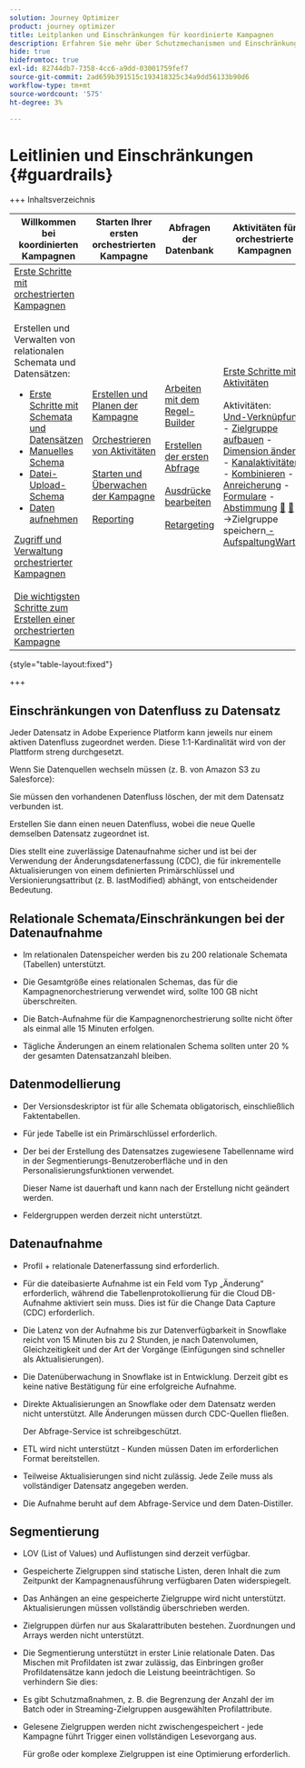 ```yaml
---
solution: Journey Optimizer
product: journey optimizer
title: Leitplanken und Einschränkungen für koordinierte Kampagnen
description: Erfahren Sie mehr über Schutzmechanismen und Einschränkungen bei orchestrierten Kampagnen
hide: true
hidefromtoc: true
exl-id: 82744db7-7358-4cc6-a9dd-03001759fef7
source-git-commit: 2ad659b391515c193418325c34a9dd56133b90d6
workflow-type: tm+mt
source-wordcount: '575'
ht-degree: 3%

---
```


# Leitlinien und Einschränkungen {#guardrails}

+++ Inhaltsverzeichnis

| Willkommen bei koordinierten Kampagnen | Starten Ihrer ersten orchestrierten Kampagne | Abfragen der Datenbank | Aktivitäten für orchestrierte Kampagnen |
|---|---|---|---|
| [Erste Schritte mit orchestrierten Kampagnen](gs-orchestrated-campaigns.md)<br/><br/>Erstellen und Verwalten von relationalen Schemata und Datensätzen:</br> <ul><li>[Erste Schritte mit Schemata und Datensätzen](gs-schemas.md)</li><li>[Manuelles Schema](manual-schema.md)</li><li>[Datei-Upload-Schema](file-upload-schema.md)</li><li>[Daten aufnehmen](ingest-data.md)</li></ul>[Zugriff und Verwaltung orchestrierter Kampagnen](access-manage-orchestrated-campaigns.md)<br/><br/>[Die wichtigsten Schritte zum Erstellen einer orchestrierten Kampagne](gs-campaign-creation.md) | [Erstellen und Planen der Kampagne](create-orchestrated-campaign.md)<br/><br/>[Orchestrieren von Aktivitäten](orchestrate-activities.md)<br/><br/>[ Starten und Überwachen der Kampagne](start-monitor-campaigns.md)<br/><br/>[Reporting](reporting-campaigns.md) | [Arbeiten mit dem Regel-Builder](orchestrated-rule-builder.md)<br/><br/>[Erstellen der ersten Abfrage](build-query.md)<br/><br/>[Ausdrücke bearbeiten](edit-expressions.md)<br/><br/>[Retargeting](retarget.md) | [Erste Schritte mit Aktivitäten](activities/about-activities.md)<br/><br/>Aktivitäten:<br/>[Und-Verknüpfung](activities/and-join.md) - [Zielgruppe aufbauen](activities/build-audience.md) - [Dimension ändern](activities/change-dimension.md) - [Kanalaktivitäten](activities/channels.md) - [Kombinieren](activities/combine.md) - [Anreicherung](activities/deduplication.md) - [Formulare](activities/enrichment.md) - [Abstimmung](activities/fork.md) [&#128279;](activities/reconciliation.md) [&#128279;](activities/save-audience.md) [&#128279;](activities/split.md) ->Zielgruppe speichern[ -AufspaltungWarten](activities/wait.md) |

{style="table-layout:fixed"}

+++

## Einschränkungen von Datenfluss zu Datensatz

Jeder Datensatz in Adobe Experience Platform kann jeweils nur einem aktiven Datenfluss zugeordnet werden. Diese 1:1-Kardinalität wird von der Plattform streng durchgesetzt.

Wenn Sie Datenquellen wechseln müssen (z. B. von Amazon S3 zu Salesforce):

Sie müssen den vorhandenen Datenfluss löschen, der mit dem Datensatz verbunden ist.

Erstellen Sie dann einen neuen Datenfluss, wobei die neue Quelle demselben Datensatz zugeordnet ist.

Dies stellt eine zuverlässige Datenaufnahme sicher und ist bei der Verwendung der Änderungsdatenerfassung (CDC), die für inkrementelle Aktualisierungen von einem definierten Primärschlüssel und Versionierungsattribut (z. B. lastModified) abhängt, von entscheidender Bedeutung.


## Relationale Schemata/Einschränkungen bei der Datenaufnahme

* Im relationalen Datenspeicher werden bis zu 200 relationale Schemata (Tabellen) unterstützt.

* Die Gesamtgröße eines relationalen Schemas, das für die Kampagnenorchestrierung verwendet wird, sollte 100 GB nicht überschreiten.

* Die Batch-Aufnahme für die Kampagnenorchestrierung sollte nicht öfter als einmal alle 15 Minuten erfolgen.

* Tägliche Änderungen an einem relationalen Schema sollten unter 20 % der gesamten Datensatzanzahl bleiben.

## Datenmodellierung

* Der Versionsdeskriptor ist für alle Schemata obligatorisch, einschließlich Faktentabellen.

* Für jede Tabelle ist ein Primärschlüssel erforderlich.

* Der bei der Erstellung des Datensatzes zugewiesene Tabellenname wird in der Segmentierungs-Benutzeroberfläche und in den Personalisierungsfunktionen verwendet.

  Dieser Name ist dauerhaft und kann nach der Erstellung nicht geändert werden.

* Feldergruppen werden derzeit nicht unterstützt.

## Datenaufnahme

* Profil + relationale Datenerfassung sind erforderlich.

* Für die dateibasierte Aufnahme ist ein Feld vom Typ „Änderung“ erforderlich, während die Tabellenprotokollierung für die Cloud DB-Aufnahme aktiviert sein muss. Dies ist für die Change Data Capture (CDC) erforderlich.

* Die Latenz von der Aufnahme bis zur Datenverfügbarkeit in Snowflake reicht von 15 Minuten bis zu 2 Stunden, je nach Datenvolumen, Gleichzeitigkeit und der Art der Vorgänge (Einfügungen sind schneller als Aktualisierungen).

* Die Datenüberwachung in Snowflake ist in Entwicklung. Derzeit gibt es keine native Bestätigung für eine erfolgreiche Aufnahme.

* Direkte Aktualisierungen an Snowflake oder dem Datensatz werden nicht unterstützt. Alle Änderungen müssen durch CDC-Quellen fließen.

  Der Abfrage-Service ist schreibgeschützt.

* ETL wird nicht unterstützt - Kunden müssen Daten im erforderlichen Format bereitstellen.

* Teilweise Aktualisierungen sind nicht zulässig. Jede Zeile muss als vollständiger Datensatz angegeben werden.

* Die Aufnahme beruht auf dem Abfrage-Service und dem Daten-Distiller.

## Segmentierung

* LOV (List of Values) und Auflistungen sind derzeit verfügbar.

* Gespeicherte Zielgruppen sind statische Listen, deren Inhalt die zum Zeitpunkt der Kampagnenausführung verfügbaren Daten widerspiegelt.

* Das Anhängen an eine gespeicherte Zielgruppe wird nicht unterstützt. Aktualisierungen müssen vollständig überschrieben werden.

* Zielgruppen dürfen nur aus Skalarattributen bestehen. Zuordnungen und Arrays werden nicht unterstützt.

* Die Segmentierung unterstützt in erster Linie relationale Daten. Das Mischen mit Profildaten ist zwar zulässig, das Einbringen großer Profildatensätze kann jedoch die Leistung beeinträchtigen. So verhindern Sie dies:

* Es gibt Schutzmaßnahmen, z. B. die Begrenzung der Anzahl der im Batch oder in Streaming-Zielgruppen ausgewählten Profilattribute.

* Gelesene Zielgruppen werden nicht zwischengespeichert - jede Kampagne führt Trigger einen vollständigen Lesevorgang aus.

  Für große oder komplexe Zielgruppen ist eine Optimierung erforderlich.